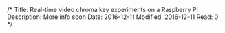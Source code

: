 /*
Title: Real-time video chroma key experiments on a Raspberry Pi
Description: More info soon
Date: 2016-12-11
Modified: 2016-12-11
Read: 0
*/